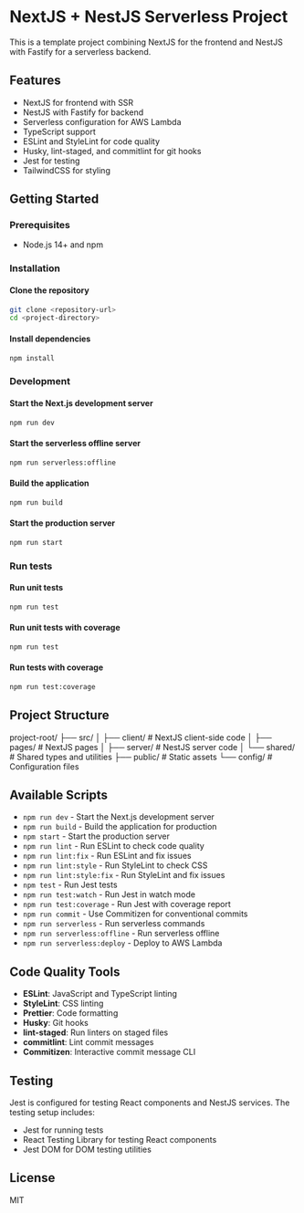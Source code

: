 # NextJS + NestJS Serverless Project

This is a template project combining NextJS for the frontend and NestJS with Fastify for a serverless backend.

## Features

- NextJS for frontend with SSR
- NestJS with Fastify for backend
- Serverless configuration for AWS Lambda
- TypeScript support
- ESLint and StyleLint for code quality
- Husky, lint-staged, and commitlint for git hooks
- Jest for testing
- TailwindCSS for styling

## Getting Started

### Prerequisites

- Node.js 14+ and npm

### Installation
#### Clone the repository
```bash
git clone <repository-url>
cd <project-directory>
```
#### Install dependencies
```bash
npm install
```

### Development

#### Start the Next.js development server
```bash
npm run dev
```

#### Start the serverless offline server
```bash
npm run serverless:offline
```

#### Build the application
```bash
npm run build
```
#### Start the production server
```bash
npm run start
```

### Run tests

#### Run unit tests
```bash
npm run test
```

#### Run unit tests with coverage
```bash
npm run test
```
#### Run tests with coverage
```bash
npm run test:coverage
```


## Project Structure

project-root/
├── src/
│ ├── client/ # NextJS client-side code
│ ├── pages/ # NextJS pages
│ ├── server/ # NestJS server code
│ └── shared/ # Shared types and utilities
├── public/ # Static assets
└── config/ # Configuration files

## Available Scripts

- `npm run dev` - Start the Next.js development server
- `npm run build` - Build the application for production
- `npm start` - Start the production server
- `npm run lint` - Run ESLint to check code quality
- `npm run lint:fix` - Run ESLint and fix issues
- `npm run lint:style` - Run StyleLint to check CSS
- `npm run lint:style:fix` - Run StyleLint and fix issues
- `npm test` - Run Jest tests
- `npm run test:watch` - Run Jest in watch mode
- `npm run test:coverage` - Run Jest with coverage report
- `npm run commit` - Use Commitizen for conventional commits
- `npm run serverless` - Run serverless commands
- `npm run serverless:offline` - Run serverless offline
- `npm run serverless:deploy` - Deploy to AWS Lambda

## Code Quality Tools

- **ESLint**: JavaScript and TypeScript linting
- **StyleLint**: CSS linting
- **Prettier**: Code formatting
- **Husky**: Git hooks
- **lint-staged**: Run linters on staged files
- **commitlint**: Lint commit messages
- **Commitizen**: Interactive commit message CLI

## Testing

Jest is configured for testing React components and NestJS services. The testing setup includes:

- Jest for running tests
- React Testing Library for testing React components
- Jest DOM for DOM testing utilities

## License

MIT